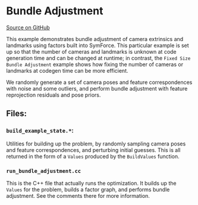 Bundle Adjustment
=================

[Source on GitHub](https://github.com/symforce-org/symforce/tree/main/symforce/examples/bundle_adjustment)

This example demonstrates bundle adjustment of camera extrinsics and landmarks using factors built into SymForce.  This particular example is set up so that the number of cameras and landmarks is unknown at code generation time and can be changed at runtime; in contrast, the `Fixed Size Bundle Adjustment` example shows how fixing the number of cameras or landmarks at codegen time can be more efficient.

We randomly generate a set of camera poses and feature correspondences with noise and some outliers, and perform bundle adjustment with feature reprojection residuals and pose priors.

## Files:

### `build_example_state.*`:

Utilities for building up the problem, by randomly sampling camera poses and feature correspondences, and perturbing initial guesses.  This is all returned in the form of a `Values` produced by the `BuildValues` function.

### `run_bundle_adjustment.cc`

This is the C++ file that actually runs the optimization.  It builds up the `Values` for the problem, builds a factor graph, and performs bundle adjustment.  See the comments there for more information.
